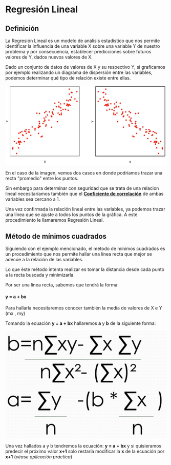# Regresión Lineal

## Definición

La Regresión Lineal es un modelo de análisis estadístico que nos permite identificar la influencia de una variable X sobre una variable Y de nuestro problema y por consecuencia, establecer predicciones sobre futuros valores de Y, dados nuevos valores de X.

Dado un conjunto de datos de valores de X y su respectivo Y, si graficamos por ejemplo realizando un diagrama de dispersión entre las variables, podemos determinar qué tipo de relación existe entre ellas.

![](./images/disper.png)

En el caso de la imagen, vemos dos casos en donde podríamos trazar una recta "promedio" entre los puntos.

Sin embargo para determinar con seguridad que se trata de una relacion lineal necesitaríamos también que el [**Coeficiente de correlación**](./coefco.md) de ambas variables sea cercano a 1.

Una vez confirmada la relación lineal entre las variables, ya podemos trazar una línea que se ajuste a todos los puntos de la gráfica. A este procedimiento le llamaremos Regresión Lineal.

## Método de mínimos cuadrados

Siguiendo con el ejemplo mencionado, el método de mínimos cuadrados es un procedimiento que nos permite hallar una línea recta que mejor se adecúe a la relación de las variables.

Lo que éste método intenta realizar es tomar la distancia desde cada punto a la recta buscada y minimizarla. 

Por ser una línea recta, sabemos que tendrá la forma:

#### y = a + bx

Para hallarla necesitaremos conocer también la media de valores de X e Y (mx , my)

Tomando la ecuación **y = a + bx** hallaremos **a** y **b** de la siguiente forma:

![](./images/mincuad.png)

Una vez hallados a y b tendremos la ecuación: **y = a + bx** y si quisieramos predecir el próximo valor **x+1** solo restaría modificar la **x** de la ecuación por **x+1** (*véase aplicación práctica*)















